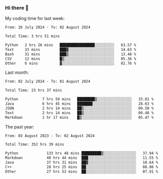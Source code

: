 ### Hi there 👋

My coding time for last week:

<!--START_SECTION:week-->

```txt
From: 26 July 2024 - To: 02 August 2024

Total Time: 3 hrs 51 mins

Python   2 hrs 26 mins   ████████████████░░░░░░░░░   63.57 %
Text     33 mins         ███▓░░░░░░░░░░░░░░░░░░░░░   14.63 %
Bash     31 mins         ███▒░░░░░░░░░░░░░░░░░░░░░   13.48 %
CSV      12 mins         █▒░░░░░░░░░░░░░░░░░░░░░░░   05.36 %
Other    6 mins          ▓░░░░░░░░░░░░░░░░░░░░░░░░   02.76 %
```

<!--END_SECTION:week-->

Last month:

<!--START_SECTION:month-->

```txt
From: 02 July 2024 - To: 01 August 2024

Total Time: 23 hrs 37 mins

Python           7 hrs 59 mins   ████████▒░░░░░░░░░░░░░░░░   33.81 %
Java             6 hrs 45 mins   ███████░░░░░░░░░░░░░░░░░░   28.63 %
JSON             2 hrs 14 mins   ██▒░░░░░░░░░░░░░░░░░░░░░░   09.50 %
Text             2 hrs 14 mins   ██▒░░░░░░░░░░░░░░░░░░░░░░   09.48 %
Markdown         1 hr 17 mins    █▒░░░░░░░░░░░░░░░░░░░░░░░   05.47 %
```

<!--END_SECTION:month-->

The past year:

<!--START_SECTION:year-->

```txt
From: 03 August 2023 - To: 02 August 2024

Total Time: 352 hrs 39 mins

Python             133 hrs 48 mins █████████▒░░░░░░░░░░░░░░░   37.94 %
Markdown           40 hrs 44 mins  ███░░░░░░░░░░░░░░░░░░░░░░   11.55 %
Java               37 hrs 31 mins  ██▓░░░░░░░░░░░░░░░░░░░░░░   10.64 %
C++                28 hrs 25 mins  ██░░░░░░░░░░░░░░░░░░░░░░░   08.06 %
Other              27 hrs 53 mins  ██░░░░░░░░░░░░░░░░░░░░░░░   07.91 %
```

<!--END_SECTION:year-->
